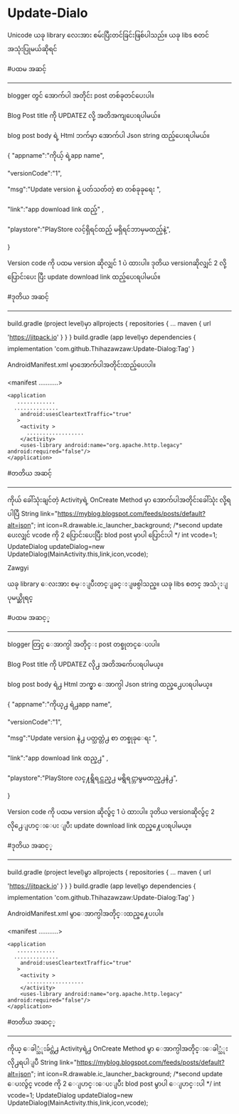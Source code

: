 # Update-Dialo
Unicode
ယခု library လေးအား စမ်းပြီးတင်ခြင်းဖြစ်ပါသည်။
ယခု libs စတင် အသုံးပြုမယ်ဆိုရင်

#ပထမ အဆင့် 
*************

blogger တွင် 
အောက်ပါ အတိုင်း post တစ်ခုတင်ပေးပါ။

Blog Post title ကို  UPDATEZ လို့ အတိအကျပေးရပါမယ်။

blog post body ရဲ့ Html ဘက်မှာ အောက်ပါ Json string ထည့်ပေးရပါမယ်။

{ "appname":"ကိုယ့် ရဲ့app name",

"versionCode":"1",

 "msg":"Update version နဲ့ ပတ်သတ်တဲ့ စာ တစ်ခုခုရေး ",

 "link":"app download link ထည့်" ,

"playstore":"PlayStore လင့်ရှိရင်ထည့် မရှိရင်ဘာမှမထည့်နဲ့",

}


Version code ကို ပထမ version ဆိုလျှင်  1 ပဲ ထားပါ။
ဒုတိယ versionဆိုလျှင် 2 လို့ပြောင်းပေး ပြီး update download link ထည့်ပေးရပါမယ်။

#ဒုတိယ အဆင့် 
************
build.gradle (project level)မှာ
	allprojects {
		repositories {
			...
			maven { url 'https://jitpack.io' }
		}
	}
build.gradle (app level)မှာ
dependencies {
	        implementation 'com.github.Thihazawzaw:Update-Dialog:Tag'
	}

AndroidManifest.xml မှာအောက်ပါအတိုင်းထည့်ပေးပါ။

<manifest ...........>
    <uses-permission android:name="android.permission.INTERNET"/>
    <uses-permission android:name="android.permission.ACCESS_NETWORK_STATE"/>

    <application
       ............
      ..............
        android:usesCleartextTraffic="true"
       >
        <activity >
          ..................
        </activity>
        <uses-library android:name="org.apache.http.legacy" android:required="false"/>
    </application>
</manifest>

#တတိယ အဆင့်
***********
ကိုယ် ခေါ်သုံးချင်တဲ့ Activityရဲ့ OnCreate Method မှာ
အောက်ပါအတိုင်းခေါ်သုံး လို့ရပါပြီ
 String link="https://myblog.blogspot.com/feeds/posts/default?alt=json";
        int icon=R.drawable.ic_launcher_background;
       /*second update ပေးလျှင် vcode ကို 2 ပြောင်းပေးပြီး blod post မှာပါ ပြောင်းပါ
      */
        int vcode=1;
        UpdateDialog updateDialog=new UpdateDialog(MainActivity.this,link,icon,vcode);


Zawgyi

ယခု library ေလးအား စမ္းျပီးတင္ျခင္းျဖစ္ပါသည္။
ယခု libs စတင္ အသံုးျပုမယ္ဆိုရင္

#ပထမ အဆင့္ 
*************

blogger တြင္ 
ေအာက္ပါ အတိုင္း post တစ္ခုတင္ေပးပါ။

Blog Post title ကို  UPDATEZ လို႕ အတိအက်ေပးရပါမယ္။

blog post body ရဲ႕ Html ဘက္မွာ ေအာက္ပါ Json string ထည္႕ေပးရပါမယ္။

{ "appname":"ကိုယ္႕ ရဲ႕app name",

"versionCode":"1",

 "msg":"Update version နဲ႕ ပတ္သတ္တဲ႕ စာ တစ္ခုခုေရး ",

 "link":"app download link ထည္႕" ,

"playstore":"PlayStore လင္႔ရွိရင္ထည္႕ မရွိရင္ဘာမွမထည္႕နဲ႕",

}


Version code ကို ပထမ version ဆိုလ်ွင္  1 ပဲ ထားပါ။
ဒုတိယ versionဆိုလ်ွင္ 2 လို႕ေျပာင္းေပး ျပီး update download link ထည္႔ေပးရပါမယ္။

#ဒုတိယ အဆင့္ 
************
build.gradle (project level)မွာ
	allprojects {
		repositories {
			...
			maven { url 'https://jitpack.io' }
		}
	}
build.gradle (app level)မွာ
dependencies {
	        implementation 'com.github.Thihazawzaw:Update-Dialog:Tag'
	}

AndroidManifest.xml မွာေအာက္ပါအတိုင္းထည္႔ေပးပါ။

<manifest ...........>
    <uses-permission android:name="android.permission.INTERNET"/>
    <uses-permission android:name="android.permission.ACCESS_NETWORK_STATE"/>

    <application
       ............
      ..............
        android:usesCleartextTraffic="true"
       >
        <activity >
          ..................
        </activity>
        <uses-library android:name="org.apache.http.legacy" android:required="false"/>
    </application>
</manifest>

#တတိယ အဆင့္
***********
ကိုယ္ ေခါ္သံုးခ်င္တဲ႕ Activityရဲ႕ OnCreate Method မွာ
ေအာက္ပါအတိုင္းေခါ္သံုး လို႕ရပါျပီ
 String link="https://myblog.blogspot.com/feeds/posts/default?alt=json";
        int icon=R.drawable.ic_launcher_background;
       /*second update ေပးလ်ွင္ vcode ကို 2 ေျပာင္းေပးျပီး blod post မွာပါ ေျပာင္းပါ
      */
        int vcode=1;
        UpdateDialog updateDialog=new UpdateDialog(MainActivity.this,link,icon,vcode);




